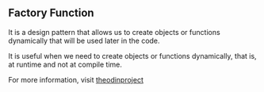 ## Factory Function

It is a design pattern that allows us to create objects or functions dynamically that will be used later in the code.

It is useful when we need to create objects or functions dynamically, that is, at runtime and not at compile time.

For more information, visit [theodinproject](https://www.theodinproject.com/lessons/node-path-javascript-factory-functions-and-the-module-pattern)
